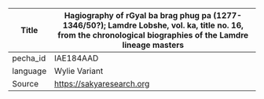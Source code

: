 |Title | Hagiography of rGyal ba brag phug pa (1277-1346/50?); Lamdre Lobshe, vol. ka, title no. 16, from the chronological biographies of the Lamdre lineage masters 
| --- | --- 
|pecha_id | IAE184AAD
|language | Wylie Variant
|Source | https://sakyaresearch.org